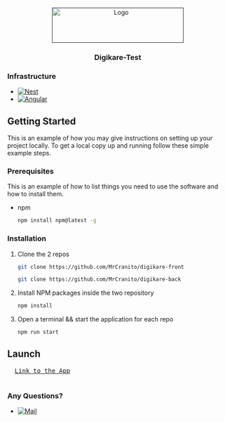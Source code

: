 <!-- PROJECT LOGO -->
<br />
<div align="center">
  <a href="">
    <img src="https://www.orthense.com/images/logos/orthense.png" alt="Logo" width="300" height="80">
  </a>

  <h3 align="center">Digikare-Test</h3>
</div>

### Infrastructure

- [![Nest][Nest.js]][Nest-url]
- [![Angular][Angular.io]][Angular-url]

<!-- GETTING STARTED -->

## Getting Started

This is an example of how you may give instructions on setting up your project locally.
To get a local copy up and running follow these simple example steps.

### Prerequisites

This is an example of how to list things you need to use the software and how to install them.

- npm
  ```sh
  npm install npm@latest -g
  ```

### Installation

1. Clone the 2 repos
   ```sh
   git clone https://github.com/MrCranito/digikare-front
   ```
   ```sh
   git clone https://github.com/MrCranito/digikare-back
   ```
2. Install NPM packages inside the two repository
   ```sh
   npm install
   ```
3. Open a terminal && start the application for each repo
   ```sh
   npm run start
   ```

## Launch
<pre
  <code>
  <a href="http://localhost:4200/">Link to the App</a>
  </code>
</pre>

### Any Questions?

- [![Mail][Mail.me]][Mail-url]

<!-- MARKDOWN LINKS & IMAGES -->

[Mail.Me]: https://img.shields.io/badge/Mail.me-000000?style=for-the-badge&logo=gmail&logoColor=white
[Mail-url]: mailto:victor.moreau.31@gmail.com?subject=digikare
[Nest.js]: https://img.shields.io/badge/nest.js-000000?style=for-the-badge&logo=nextdotjs&logoColor=white
[Nest-url]: https://nextjs.org/
[Angular.io]: https://img.shields.io/badge/Angular-DD0031?style=for-the-badge&logo=angular&logoColor=white
[Angular-url]: https://angular.io/
